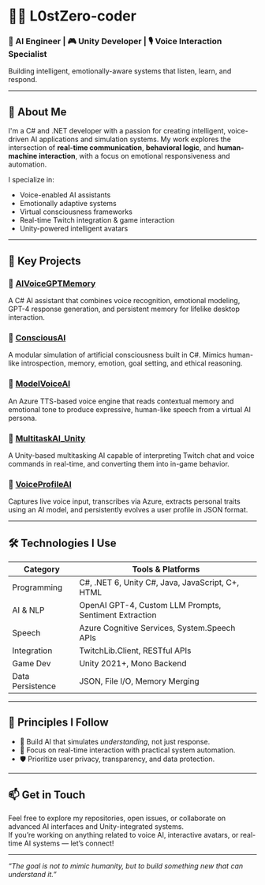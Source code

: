 # 👨‍💻 L0stZero-coder

### 🧠 AI Engineer | 🎮 Unity Developer | 🎙️ Voice Interaction Specialist  
Building intelligent, emotionally-aware systems that listen, learn, and respond.

---

## 🧩 About Me

I'm a C# and .NET developer with a passion for creating intelligent, voice-driven AI applications and simulation systems. My work explores the intersection of **real-time communication**, **behavioral logic**, and **human-machine interaction**, with a focus on emotional responsiveness and automation.

I specialize in:
- Voice-enabled AI assistants
- Emotionally adaptive systems
- Virtual consciousness frameworks
- Real-time Twitch integration & game interaction
- Unity-powered intelligent avatars

---

## 🚀 Key Projects

### 🔹 [AIVoiceGPTMemory](https://github.com/L0stZero-coder/AIVoiceGPTMemory)
A C# AI assistant that combines voice recognition, emotional modeling, GPT-4 response generation, and persistent memory for lifelike desktop interaction.

### 🔹 [ConsciousAI](https://github.com/L0stZero-coder/ConsciousAI)
A modular simulation of artificial consciousness built in C#. Mimics human-like introspection, memory, emotion, goal setting, and ethical reasoning.

### 🔹 [ModelVoiceAI](https://github.com/L0stZero-coder/ModelVoiceAI)
An Azure TTS-based voice engine that reads contextual memory and emotional tone to produce expressive, human-like speech from a virtual AI persona.

### 🔹 [MultitaskAI_Unity](https://github.com/L0stZero-coder/MultitaskAI_Unity)
A Unity-based multitasking AI capable of interpreting Twitch chat and voice commands in real-time, and converting them into in-game behavior.

### 🔹 [VoiceProfileAI](https://github.com/L0stZero-coder/VoiceProfileAI)
Captures live voice input, transcribes via Azure, extracts personal traits using an AI model, and persistently evolves a user profile in JSON format.

---

## 🛠️ Technologies I Use

| Category         | Tools & Platforms                                      |
|------------------|--------------------------------------------------------|
| Programming      | C#, .NET 6, Unity C#, Java, JavaScript, C+, HTML       |
| AI & NLP         | OpenAI GPT-4, Custom LLM Prompts, Sentiment Extraction |
| Speech           | Azure Cognitive Services, System.Speech APIs           |
| Integration      | TwitchLib.Client, RESTful APIs                         |
| Game Dev         | Unity 2021+, Mono Backend                              |
| Data Persistence | JSON, File I/O, Memory Merging                         |

---

## 🔐 Principles I Follow

- 🧠 Build AI that simulates *understanding*, not just response.
- 🎯 Focus on real-time interaction with practical system automation.
- 🛡️ Prioritize user privacy, transparency, and data protection.

---

## 📫 Get in Touch

Feel free to explore my repositories, open issues, or collaborate on advanced AI interfaces and Unity-integrated systems.  
If you’re working on anything related to voice AI, interactive avatars, or real-time AI systems — let’s connect!

---

_“The goal is not to mimic humanity, but to build something new that can understand it.”_
